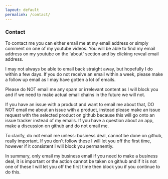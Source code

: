 ```yaml
---
layout: default
permalink: /contact/
---
```


### Contact

To contact me you can either email me at my email address or simply comment on one of my youtube videos. You will be able to find my email address on my youtube on the 'about' section and by clicking reveal email address.

I may not always be able to email back straight away, but hopefully I do within a few days. If you do not receive an email within a week, please make a follow up email as I may have gotten a lot of emails.

Please do NOT email me any spam or irrelevant content as I will block you and if we need to make actual email chains in the future we will not.

If you have an issue with a product and want to email me about that, DO NOT email me about an issue with a product, instead please make an issue request with the selected product on github because this will go onto an issue tracker instead of my emails. If you have a question about an app, make a discussion on github and do not email me.

To clarify, do not email me unless: business deal, cannot be done on github, really important. If you don't follow these I will let you off the first time, however if it consistent I will block you permanently.

In summary, only email my business email if you need to make a business deal, it is important or the action cannot be taken on github and if it is not one of these I will let you off the first time then block you if you continue to do this.

